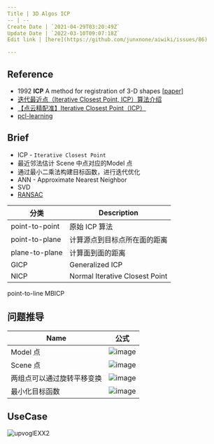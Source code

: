 ```yaml
---
Title | 3D Algos ICP
-- | --
Create Date | `2021-04-29T03:20:49Z`
Update Date | `2022-03-10T09:07:18Z`
Edit link | [here](https://github.com/junxnone/aiwiki/issues/86)

---
```

## Reference
- 1992 **ICP** A method for registration of 3-D shapes [[paper](https://graphics.stanford.edu/courses/cs164-09-spring/Handouts/paper_icp.pdf)]
- [迭代最近点（Iterative Closest Point, ICP）算法介绍](https://zhuanlan.zhihu.com/p/35893884)
- [【点云精配准】Iterative Closest Point（ICP）](https://zhuanlan.zhihu.com/p/107218828)
- [pcl-learning](https://github.com/HuangCongQing/pcl-learning)

## Brief
- ICP - `Iterative Closest Point`
- 最近邻法估计 Scene 中点对应的Model 点
- 通过最小二乘法构建目标函数，进行迭代优化
- ANN - Approximate Nearest Neighbor
- SVD
- [RANSAC](/RANSAC)

分类 | Description
-- | --
point-to-point | 原始 ICP 算法
point-to-plane | 计算源点到目标点所在面的距离
plane-to-plane | 计算面到面的距离
GICP | Generalized ICP 
NICP | Normal Iterative Closest Point
point-to-line
MBICP

## 问题推导

Name | 公式
-- | --
Model 点 | ![image](https://user-images.githubusercontent.com/2216970/117235265-fc689700-ae58-11eb-9031-f877eebde05c.png)
Scene 点 | ![image](https://user-images.githubusercontent.com/2216970/117235277-025e7800-ae59-11eb-9ea8-8f684caa12d4.png)
两组点可以通过旋转平移变换 | ![image](https://user-images.githubusercontent.com/2216970/117235297-0d190d00-ae59-11eb-9cd4-81ecfcaaf8a0.png)
最小化目标函数 | ![image](https://user-images.githubusercontent.com/2216970/117235439-481b4080-ae59-11eb-9a7d-c358d25d3eb4.png)



## UseCase

![upvoglEXX2](https://user-images.githubusercontent.com/2216970/117272623-f4771a00-ae8d-11eb-9808-28699cf10014.gif)

